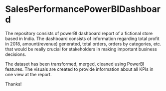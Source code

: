 # SalesPerformancePowerBIDashboard

The repository consists of powerBI dashboard report of a fictional store based in India. The dashboard consists of information regarding total profit in 2018, amount(revenue) generated, total orders, orders by categories, etc. that would be really crucial for stakeholders in making important business decisions.

The dataset has been transformed, merged, cleaned using PowerBI features. The visuals are created to provide information about all KPIs in one view at the report.

Thanks!
